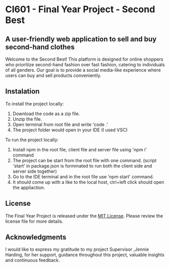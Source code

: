 # CI601 - Final Year Project - Second Best
## A user-friendly web application to sell and buy second-hand clothes

Welcome to the Second Best! This platform is designed for online shoppers who prioritize second-hand fashion over fast fashion, catering to individuals of all genders. Our goal is to provide a social media-like experience where users can buy and sell products conveniently.

## Instalation 

To install the project locally:

1. Download the code as a zip file.
2. Unzip the file. 
3. Open terminal from root file and write 'code .'
4. The project folder would open in your IDE (I used VSC)

To run the project locally:

1. Install npm in the root file, client file and server file using 'npm i' command 
2. The project can be start from the root file with one command. (script 'start' in package.json is formmated to run both the client side and server side together)
3. Go to the IDE terminal and in the root file use 'npm start' command.
4. It should come up with a like to the local host, ctrl+left click should open the appliaction. 

## License 

The Final Year Project is released under the [MIT License](LICENSE). Please review the license file for more details.

## Acknowledgments

I would like to express my gratitude to my project Supervisor ,Jennie Harding, for her support, guidance throughout this project, valuable insights and continuous feedback.
